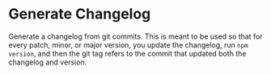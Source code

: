 # Generate Changelog

Generate a changelog from git commits. This is meant to be used so that for every patch, minor, or major version, you update the changelog, run `npm version`, and then the git tag refers to the commit that updated both the changelog and version.
